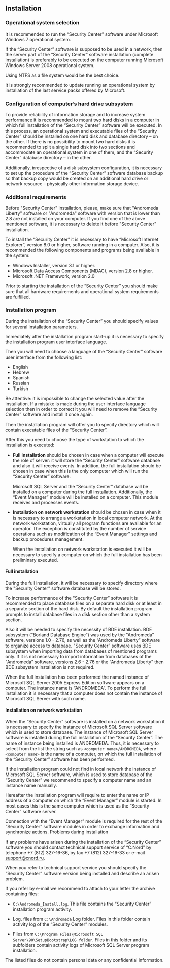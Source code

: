 ## Installation

### Operational system selection

It is recommended to run the “Security Center” software under Microsoft Windows 7 operational system.

If the “Security Center” software is supposed to be used in a network, then the server part of the “Security Center” software installation (complete installation) is preferably to be executed on the computer running Microsoft Windows Server 2008 operational system.

Using NTFS as a file system would be the best choice.

It is strongly recommended to update running an operational system by installation of the last service packs offered by Microsoft.

### Configuration of computer’s hard drive subsystem

To provide reliability of information storage and to increase system performance it is recommended to mount two hard disks in a computer in which full installation of the “Security Center” software will be executed. In this process, an operational system and executable files of the “Security Center” should be installed on one hard disk and database directory – on the other. If there is no possibility to mount two hard disks it is recommended to split a single hard disk into two sections and accommodate an operational system in one of them, and the “Security Center” database directory – in the other.

Additionally, irrespective of a disk subsystem configuration, it is necessary to set up the procedure of the “Security Center” software database backup so that backup copy would be created on an additional hard drive or network resource – physically other information storage device.

### Additional requirements

Before "Security Center" installation, please, make sure that "Andromeda Liberty" software or "Andromeda" software with version that is lower than 2.8 are not installed on your computer. If you find one of the above mentioned software, it is necessary to delete it before "Security Center" installation.

To install the “Security Center” it is necessary to have “Microsoft Internet Explorer”, version 8.0 or higher, software running in a computer. Also, it is recommended the following components and programs being available in the system:

* Windows Installer, version 3.1 or higher.
* Microsoft Data Access Components (MDAC), version 2.8 or higher.
* Microsoft .NET Framework, version 2.0

Prior to starting the installation of the “Security Center” you should make sure that all hardware requirements and operational system requirements are fulfilled.

### Installation program

During the installation of the “Security Center” you should specify values for several installation parameters.

Immediately after the installation program start-up it is necessary to specify the installation program user interface language.

Then you will need to choose a language of the “Security Center” software user interface from the following list: 

* English
* Hebrew
* Spanish
* Russian
* Turkish

Be attentive: it is impossible to change the selected value after the installation. If a mistake is made during the user interface language selection then in order to correct it you will need to remove the “Security Center” software and install it once again.

Then the installation program will offer you to specify directory which will contain executable files of the "Security Center”.

After this you need to choose the type of workstation to which the installation is executed:

* __Full installation__ should be chosen in case when a computer will execute the role of server: it will store the “Security Center” software database and also it will receive events. 
In addition, the full installation should be chosen in case when this is the only computer which will run the “Security Center” software.

	Microsoft SQL Server and the “Security Center” database will be installed on a computer during the full installation. Additionally, the “Event Manager” module will be installed on a computer. This module receives and processes events.

* __Installation on network workstation__ should be chosen in case when it is necessary to arrange a workstation in local computer network. At the network workstation, virtually all program functions are available for an operator. The exception is constituted by the number of service operations such as modification of the “Event Manager” settings and backup procedures management.

	When the installation on network workstation is executed it will be necessary to specify a computer on which the full installation has been preliminary executed.

#### Full installation

During the full installation, it will be necessary to specify directory where the "Security Center” software database will be stored. 

To increase performance of the "Security Center” software it is recommended to place database files on a separate hard disk or at least in a separate section of the hard disk. By default the installation program prompts to install database files in a disk section other than a system section. 

Also it will be needed to specify the necessity of BDE installation. BDE subsystem (“Borland Database Engine”) was used by the "Andromeda” software, versions 1.0 - 2.76, as well as the “Andromeda Liberty” software to organize access to database. "Security Center” software uses BDE subsystem when importing data from databases of mentioned programs only. If it is not necessary to import information from databases of the "Andromeda” software, versions 2.6 - 2.76 or the “Andromeda Liberty” then BDE subsystem installation is not required.

When the full installation has been performed the named instance of Microsoft SQL Server 2005 Express Edition software appears on a computer. The instance name is “ANDROMEDA”. To perform the full installation it is necessary that a computer does not contain the instance of Microsoft SQL Server with such name. 

#### Installation on network workstation

When the “Security Center” software is installed on a network workstation it is necessary to specify the instance of Microsoft SQL Server software which is used to store database. 
The instance of Microsoft SQL Server software is installed during the full installation of the “Security Center”. The name of instance being installed is ANDROMEDA. Thus, it is necessary to select from the list the string such as `<computer name>/ANDROMEDA`, where `<computer name>` is the name of a computer, on which the full installation of the “Security Center” software has been performed.

If the installation program could not find in local network the instance of Microsoft SQL Server software, which is used to store database of the “Security Center” we recommend to specify a computer name and an instance name manually.

Hereafter the installation program will require to enter the name or IP address of a computer on which the “Event Manager” module is started. In most cases this is the same computer which is used as the “Security Center” software server.

Connection with the “Event Manager” module is required for the rest of the “Security Center” software modules in order to exchange information and synchronize actions.
Problems during installation

If any problems have arisen during the installation of the “Security Center” software you should contact technical support service of “C.Nord" by telephone +7 (812) 327-16-36, by fax +7 (812) 327-16-33 or e-mail support@cnord.ru.

When you refer to technical support service you should specify the “Security Center” software version being installed and describe an arisen problem.

If you refer by e-mail we recommend to attach to your letter the archive containing files:

* `C:\Andromeda_Install.log`. This file contains the “Security Center” installation program activity.

* Log. files from `C:\Andromeda` Log folder. Files in this folder contain activity log of the “Security Center” modules.

* Files from `C:\Program Files\Microsoft SQL Server\90\SetupBootstrap\LOG folder`. Files in this folder  and its subfolders contain activity logs of Microsoft SQL Server program installation.

The listed files do not contain personal data or any confidential information.

